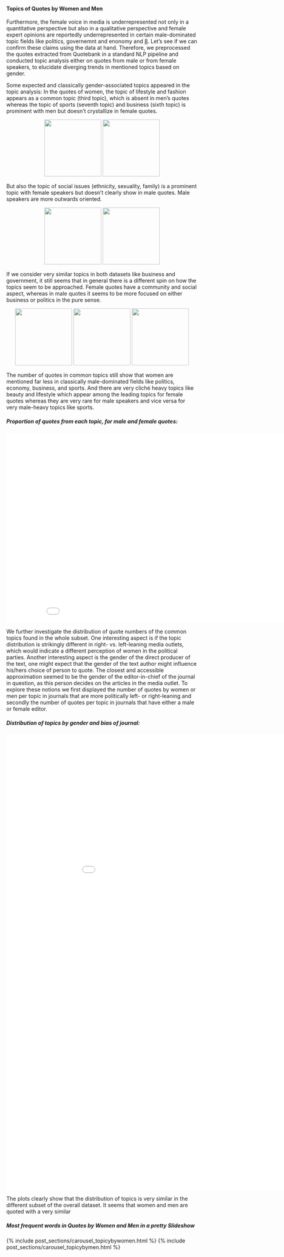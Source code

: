 <!-- ---
layout: post
title: "Topics of Quotes by Women"
# subtitle: "because they lacked opposable thumbs and the brainpower to build a space program."
background: ''
--- -->

#### Topics of Quotes by Women and Men

Furthermore, the female voice in media is underrepresented not only in a quantitative perspective but also in a qualitative perspective and female expert opinions are reportedly underrepresented in certain male-dominated topic fields like politics, governemnt and enonomy and  [8](https://www.coe.int/en/web/genderequality/women-in-media ). Let’s see if we can confirm these claims using the data at hand. Therefore, we preprocessed the quotes extracted from Quotebank in a standard NLP pipeline and conducted topic analysis either on quotes from male or from female speakers, to elucidate diverging trends in mentioned topics based on gender.

Some expected and classically gender-associated topics appeared in the topic analysis: In the quotes of women, the topic of lifestyle and fashion appears as a common topic (third topic), which is absent in men’s quotes whereas the topic of sports (seventh topic) and business (sixth topic) is prominent with men but doesn’t crystallize in female quotes.


<div align="center">
  <img src="./imgs_by/top_quotes_female_gdsmm_topic_6.png" height="150" />
  
  <img src="./imgs_by/top_quotes_male_gdsmm_topic_2.png" height="150" />
</div>

But also the topic of social issues (ethnicity, sexuality, family) is a prominent topic with female speakers but doesn’t clearly show in male quotes. Male speakers are more outwards oriented.


<div align="center">
  <img src="./imgs_by/top_quotes_female_gdsmm_topic_2.png" height="150" />
  
  <img src="./imgs_by/top_quotes_male_gdsmm_topic_6.png" height="150" />
</div>

If we consider very similar topics in both datasets like business and government, it still seems that in general there is a different spin on how the topics seem to be approached. Female quotes have a community and social aspect, whereas in male quotes it seems to be more focused on either business or politics in the pure sense.

<div align="center">
  <img src="./imgs_by/top_quotes_female_gdsmm_topic_1.png" height="150" />

  <img src="./imgs_by/top_quotes_male_gdsmm_topic_5.png" height="150" />
  <img src="./imgs_by/top_quotes_male_gdsmm_topic_1.png" height="150" />

</div>

The number of quotes in common topics still show that women are mentioned far less in classically male-dominated fields like politics, economy, business, and sports. And there are very cliché heavy topics like beauty and lifestyle which appear among the leading topics for female quotes whereas they are very rare for male speakers and vice versa for very male-heavy topics like sports.

##### Proportion of quotes from each topic, for male and female quotes:

<iframe width="900" height="500" frameborder="0" scrolling="no" src="//plotly.com/~natasakrco/7.embed"></iframe>

We further investigate the distribution of quote numbers of the common  topics found in the whole subset. One interesting aspect is if the topic distribution is strikingly different in right- vs. left-leaning media outlets, which would indicate a different perception of women in the political parties. Another interesting aspect is the gender of the direct producer of the text, one might expect that the gender of the text author might influence his/hers choice of person to quote. The closest and accessible approximation seemed to be the gender of the editor-in-chief of the journal in question, as this person decides on the articles in the media outlet. 
To explore these notions we first displayed the number of quotes by women or men per topic in journals that are more politically left- or right-leaning and secondly the number of quotes per topic in journals that have either a male or female editor.   

##### Distribution of topics by gender and bias of journal:

<iframe width="1000" height="1200" frameborder="0" scrolling="no" src="//plotly.com/~natasakrco/26.embed"></iframe>

The plots clearly show that the distribution of topics is very similar in the different subset of the overall dataset. It seems that women and men are quoted with a very similar 

##### Most frequent words in Quotes by Women and Men in a pretty Slideshow

{% include post_sections/carousel_topicybywomen.html %} {% include post_sections/carousel_topicybymen.html %}
